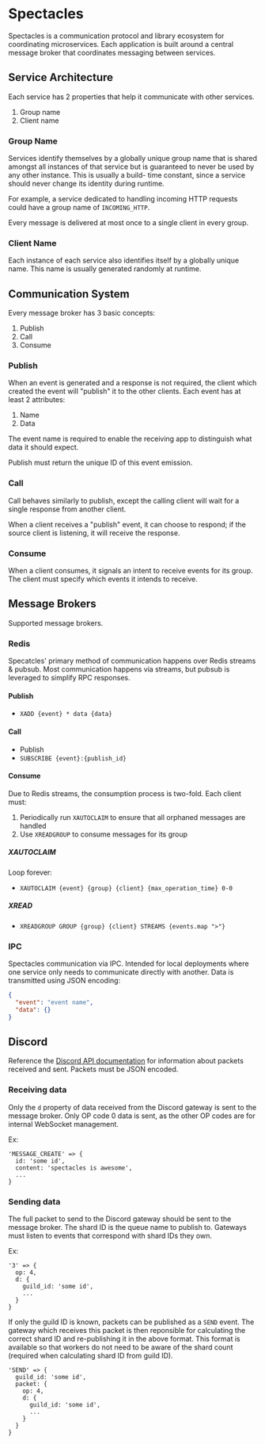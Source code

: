 # Spectacles

Spectacles is a communication protocol and library ecosystem for coordinating microservices. Each
application is built around a central message broker that coordinates messaging between services.

## Service Architecture

Each service has 2 properties that help it communicate with other services.

1. Group name
2. Client name

### Group Name

Services identify themselves by a globally unique group name that is shared amongst all instances
of that service but is guaranteed to never be used by any other instance. This is usually a build-
time constant, since a service should never change its identity during runtime.

For example, a service dedicated to handling incoming HTTP requests could have a group name of
`INCOMING_HTTP`.

Every message is delivered at most once to a single client in every group.

### Client Name

Each instance of each service also identifies itself by a globally unique name. This name is
usually generated randomly at runtime.

## Communication System

Every message broker has 3 basic concepts:

1. Publish
2. Call
4. Consume

### Publish

When an event is generated and a response is not required, the client which created the event
will "publish" it to the other clients. Each event has at least 2 attributes:

1. Name
2. Data

The event name is required to enable the receiving app to distinguish what data it should expect.

Publish must return the unique ID of this event emission.

### Call

Call behaves similarly to publish, except the calling client will wait for a single response from
another client.

When a client receives a "publish" event, it can choose to respond; if the source client is
listening, it will receive the response.

### Consume

When a client consumes, it signals an intent to receive events for its group. The client must
specify which events it intends to receive.

## Message Brokers

Supported message brokers.

### Redis

Specatcles' primary method of communication happens over Redis streams & pubsub. Most communication
happens via streams, but pubsub is leveraged to simplify RPC responses.

#### Publish

- `XADD {event} * data {data}`

#### Call

- Publish
- `SUBSCRIBE {event}:{publish_id}`

#### Consume

Due to Redis streams, the consumption process is two-fold. Each client must:

1. Periodically run `XAUTOCLAIM` to ensure that all orphaned messages are handled
2. Use `XREADGROUP` to consume messages for its group

##### XAUTOCLAIM

Loop forever:

- `XAUTOCLAIM {event} {group} {client} {max_operation_time} 0-0`

##### XREAD

- `XREADGROUP GROUP {group} {client} STREAMS {events.map ">"}`

### IPC

Spectacles communication via IPC. Intended for local deployments where one service only needs to
communicate directly with another. Data is transmitted using JSON encoding:

```json
{
  "event": "event name",
  "data": {}
}
```

## Discord

Reference the [Discord API documentation](https://discordapp.com/developers/docs/topics/gateway#payloads) for information about packets received and sent. Packets must be JSON encoded.

### Receiving data

Only the `d` property of data received from the Discord gateway is sent to the message broker. Only OP code 0 data is sent, as the other OP codes are for internal WebSocket management.

Ex:

```
'MESSAGE_CREATE' => {
  id: 'some id',
  content: 'spectacles is awesome',
  ...
}
```

### Sending data

The full packet to send to the Discord gateway should be sent to the message broker. The shard ID is the queue name to publish to. Gateways must listen to events that correspond with shard IDs they own.

Ex:

```
'3' => {
  op: 4,
  d: {
    guild_id: 'some id',
    ...
  }
}
```

If only the guild ID is known, packets can be published as a `SEND` event. The gateway which receives this packet is then reponsible for calculating the correct shard ID and re-publishing it in the above format. This format is available so that workers do not need to be aware of the shard count (required when calculating shard ID from guild ID).

```
'SEND' => {
  guild_id: 'some id',
  packet: {
    op: 4,
    d: {
      guild_id: 'some id',
      ...
    }
  }
}
```
